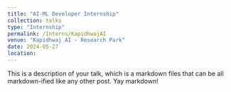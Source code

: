 ```yaml
---
title: "AI-ML Developer Internship"
collection: talks
type: "Internship"
permalink: /Interns/KapidhwajAI
venue: "Kapidhwaj AI - Research Park"
date: 2024-05-27
location: 
---
```


This is a description of your talk, which is a markdown files that can be all markdown-ified like any other post. Yay markdown!
